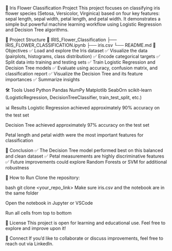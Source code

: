 🌸 Iris Flower Classification Project
This project focuses on classifying iris flower species (Setosa, Versicolor, Virginica) based on four key features: sepal length, sepal width, petal length, and petal width. It demonstrates a simple but powerful machine learning workflow using Logistic Regression and Decision Tree algorithms.

📂 Project Structure
📁 IRIS_Flower_Classification
  ├── IRIS_FLOWER_CLASSIFICATION.ipynb
  ├── iris.csv
  └── README.md
🎯 Objectives
✅ Load and explore the Iris dataset
✅ Visualize the data (pairplots, histograms, class distribution)
✅ Encode categorical targets
✅ Split data into training and testing sets
✅ Train Logistic Regression and Decision Tree models
✅ Evaluate using accuracy, confusion matrix, and classification report
✅ Visualize the Decision Tree and its feature importances
✅ Summarize insights

🛠️ Tools Used
Python
Pandas
NumPy
Matplotlib
SeabOrn
scikit-learn (LogisticRegression, DecisionTreeClassifier, train_test_split, etc.)

📊 Results
Logistic Regression achieved approximately 90% accuracy on the test set

Decision Tree achieved approximately 97% accuracy on the test set

Petal length and petal width were the most important features for classification

🌟 Conclusion
✅ The Decision Tree model performed best on this balanced and clean dataset
✅ Petal measurements are highly discriminative features
✅ Future improvements could explore Random Forests or SVM for additional robustness

🚀 How to Run
Clone the repository:

bash
git clone <your_repo_link>
Make sure iris.csv and the notebook are in the same folder

Open the notebook in Jupyter or VSCode

Run all cells from top to bottom

📎 License
This project is open for learning and educational use. Feel free to explore and improve upon it!

🤝 Connect
If you’d like to collaborate or discuss improvements, feel free to reach out via LinkedIn.

